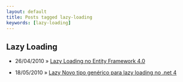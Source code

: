 ```yaml
---
layout: default
title: Posts tagged lazy-loading
keywords: [lazy-loading]
---
```

<h2 class="category">Lazy Loading</h2>
<ul class="posts">
<li>
<p>
<span class="date">26/04/2010</span> &raquo; 
<a href="/blog/lazy-loading-no-entity-framework-4-0">Lazy Loading no Entity Framework 4.0</a>
</p>
</li> 
<li>
<p>
<span class="date">18/05/2010</span> &raquo; 
<a href="/blog/lazy-novo-tipo-generico-para-lazy-loading-no-net-4">Lazy<T> Novo tipo genérico para lazy loading no .net 4</a>
</p>
</li> 
</ul>
